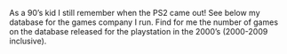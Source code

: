 As a 90’s kid I still remember when the PS2 came out! See below my database for the games company I run. Find for me the number of games on the database released for the playstation in the 2000’s (2000-2009 inclusive).

